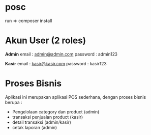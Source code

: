 # posc
run => composer install

Akun User (2 roles)
===================

**Admin**
email : admin@admin.com
password : admin123

**Kasir**
email : kasir@kasir.com
password : kasir123

Proses Bisnis
===================

Aplikasi ini merupakan aplikasi POS sederhana, dengan proses bisnis berupa : <br/>

- Pengelolaan category dan product (admin)
- transaksi penjualan product (kasir)
- detail transaksi (admin/kasir) 
- cetak laporan (admin)
